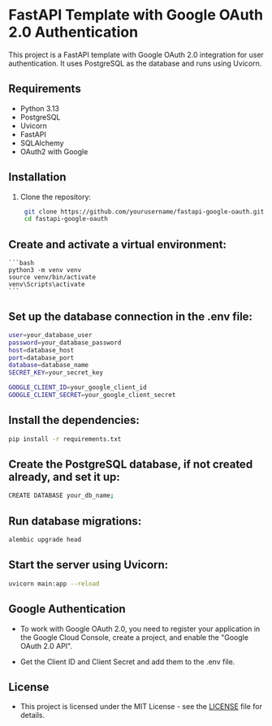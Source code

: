 # FastAPI Template with Google OAuth 2.0 Authentication
This project is a FastAPI template with Google OAuth 2.0 integration for user authentication. It uses PostgreSQL as the database and runs using Uvicorn.

## Requirements
- Python 3.13
- PostgreSQL
- Uvicorn
- FastAPI
- SQLAlchemy
- OAuth2 with Google

## Installation
1. Clone the repository:
   ```bash
    git clone https://github.com/yourusername/fastapi-google-oauth.git
    cd fastapi-google-oauth
   ```

## Create and activate a virtual environment:
    ```bash
    python3 -m venv venv
    source venv/bin/activate
    venv\Scripts\activate  
    ```

## Set up the database connection in the .env file:
``` bash
user=your_database_user
password=your_database_password
host=database_host
port=database_port
database=database_name
SECRET_KEY=your_secret_key

GOOGLE_CLIENT_ID=your_google_client_id
GOOGLE_CLIENT_SECRET=your_google_client_secret
```

## Install the dependencies:
``` bash
pip install -r requirements.txt
```

## Create the PostgreSQL database, if not created already, and set it up:
``` bash
CREATE DATABASE your_db_name;
```

## Run database migrations:
``` bash
alembic upgrade head
```

## Start the server using Uvicorn:
``` bash
uvicorn main:app --reload
```

## Google Authentication
- To work with Google OAuth 2.0, you need to register your application in the Google Cloud Console, create a project, and enable the "Google OAuth 2.0 API".

- Get the Client ID and Client Secret and add them to the .env file.

## License
- This project is licensed under the MIT License - see the [LICENSE](LICENSE) file for details.

